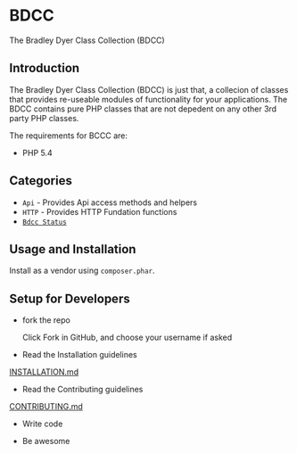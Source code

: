 BDCC
====

The Bradley Dyer Class Collection (BDCC)

## Introduction

The Bradley Dyer Class Collection (BDCC) is just that, a collecion of classes that provides re-useable modules of functionality for your applications.
The BDCC contains pure PHP classes that are not depedent on any other 3rd party PHP classes.

The requirements for BCCC are:

* PHP 5.4

## Categories

* `Api`     - Provides Api access methods and helpers
* `HTTP`    - Provides HTTP Fundation functions
* [`Bdcc Status`](https://github.com/bradleydyer/BDCC/blob/master/Docs/BDCC_STATUS.md)

## Usage and Installation

Install as a vendor using `composer.phar`.

## Setup for Developers

 - fork the repo

    Click Fork in GitHub, and choose your username if asked

 - Read the Installation guidelines

[INSTALLATION.md](https://github.com/bradleydyer/BDCC/blob/master/INSTALLATION.md)

 - Read the Contributing guidelines

[CONTRIBUTING.md](https://github.com/bradleydyer/BDCC/blob/master/CONTRIBUTING.md)

- Write code

- Be awesome
